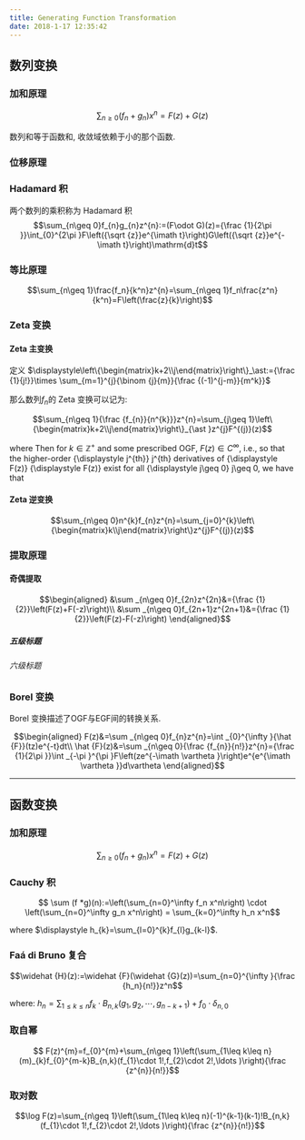 ```yaml
---
title: Generating Function Transformation
date: 2018-1-17 12:35:42
---
```


## 数列变换

### 加和原理

$$\sum_{n\geq0}(f_n+g_n)x^n=F(z)+G(z)$$

数列和等于函数和, 收敛域依赖于小的那个函数.

### 位移原理

### Hadamard 积 
两个数列的乘积称为 Hadamard 积
$$\sum_{n\geq 0}f_{n}g_{n}z^{n}:=(F\odot G)(z)={\frac {1}{2\pi }}\int_{0}^{2\pi }F\left({\sqrt {z}}e^{\imath t}\right)G\left({\sqrt {z}}e^{-\imath t}\right)\mathrm{d}t$$

### 等比原理

$$\sum_{n\geq 1}\frac{f_n}{k^n}z^{n}=\sum_{n\geq 1}f_n\frac{z^n}{k^n}=F\left(\frac{z}{k}\right)$$

### Zeta 变换

#### Zeta 主变换
定义 $\displaystyle\left\{\begin{matrix}k+2\\j\end{matrix}\right\}_\ast:={\frac {1}{j!}}\times \sum_{m=1}^{j}{\binom {j}{m}}{\frac {(-1)^{j-m}}{m^k}}$

那么数列$f_n$的 Zeta 变换可以记为:

$$\sum_{n\geq 1}{\frac {f_{n}}{n^{k}}}z^{n}=\sum_{j\geq 1}\left\{\begin{matrix}k+2\\j\end{matrix}\right\}_{\ast }z^{j}F^{(j)}(z)$$

where Then for $k \in \mathbb{Z}^{+}$ and some prescribed OGF, ${\displaystyle F(z)\in C^{\infty }}$, i.e., so that the higher-order {\displaystyle j^{th}} j^{th} derivatives of {\displaystyle F(z)} {\displaystyle F(z)} exist for all {\displaystyle j\geq 0} j\geq 0, we have that

#### Zeta 逆变换


$$\sum_{n\geq 0}n^{k}f_{n}z^{n}=\sum_{j=0}^{k}\left\{\begin{matrix}k\\j\end{matrix}\right\}z^{j}F^{(j)}(z)$$

### 提取原理

#### 奇偶提取

$$\begin{aligned}
&\sum _{n\geq 0}f_{2n}z^{2n}&={\frac {1}{2}}\left(F(z)+F(-z)\right)\\
&\sum _{n\geq 0}f_{2n+1}z^{2n+1}&={\frac {1}{2}}\left(F(z)-F(-z)\right)
\end{aligned}$$

##### 五级标题

###### 六级标题

### Borel 变换

Borel 变换描述了OGF与EGF间的转换关系.

$$\begin{aligned}
F(z)&=\sum _{n\geq 0}f_{n}z^{n}=\int _{0}^{\infty }{\hat {F}}(tz)e^{-t}dt\\
\hat {F}(z)&=\sum _{n\geq 0}{\frac {f_{n}}{n!}}z^{n}={\frac {1}{2\pi }}\int _{-\pi }^{\pi }F\left(ze^{-\imath \vartheta }\right)e^{e^{\imath \vartheta }}d\vartheta
\end{aligned}$$

---

## 函数变换

### 加和原理

$$\sum_{n\geq0}(f_n+g_n)x^n=F(z)+G(z)$$

### Cauchy 积 

$$ \sum (f *g)(n):=\left(\sum_{n=0}^\infty f_n x^n\right) \cdot \left(\sum_{n=0}^\infty g_n x^n\right) = \sum_{k=0}^\infty h_n x^n$$

where $\displaystyle h_{k}=\sum_{l=0}^{k}f_{l}g_{k-l}$.


### Faá di Bruno 复合


$$\widehat {H}(z):=\widehat {F}(\widehat {G}(z))=\sum_{n=0}^{\infty }{\frac {h_n}{n!}}z^n$$

where: $\displaystyle h_n=\sum_{1\leq k\leq n}f_k\cdot B_{n,k}(g_1,g_2,\cdots,g_{n-k+1})+f_0\cdot\delta_{n,0}$

### 取自幂

$$ F(z)^{m}=f_{0}^{m}+\sum_{n\geq 1}\left(\sum_{1\leq k\leq n}(m)_{k}f_{0}^{m-k}B_{n,k}(f_{1}\cdot 1!,f_{2}\cdot 2!,\ldots )\right){\frac {z^{n}}{n!}}$$

### 取对数

$$\log F(z)=\sum_{n\geq 1}\left(\sum_{1\leq k\leq n}(-1)^{k-1}(k-1)!B_{n,k}(f_{1}\cdot 1!,f_{2}\cdot 2!,\ldots )\right){\frac {z^{n}}{n!}}$$
